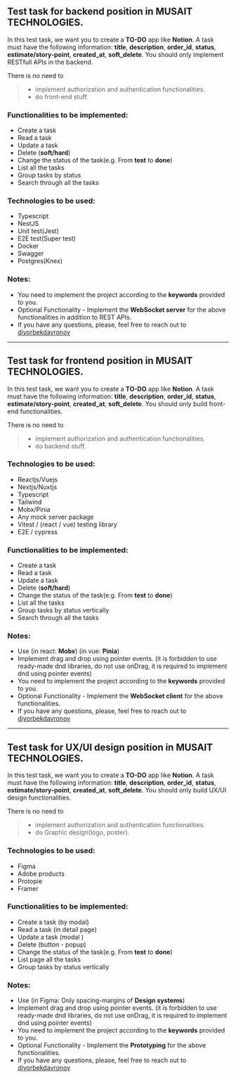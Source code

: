 ## Test task for backend position in MUSAIT TECHNOLOGIES.

In this test task, we want you to create a **TO-DO** app like **Notion**.
A task must have the following information: **title**, **description**, **order_id**, **status**, **estimate/story-point**, **created_at**, **soft_delete**.
You should only implement RESTfull APIs in the backend.

There is no need to 
> * implement authorization and authentication functionalities.
> * do front-end stuff.

### Functionalities to be implemented:
* Create a task
* Read a task
* Update a task
* Delete (**soft/hard**)
* Change the status of the task(e.g. From **test** to **done**)
* List all the tasks
* Group tasks by status
* Search through all the tasks

### Technologies to be used:
* Typescript 
* NestJS
* Unit test(Jest)
* E2E test(Super test)
* Docker
* Swagger
* Postgres(Knex)

### Notes:
* You need to implement the project according to the **keywords** provided to you.
* Optional Functionality - Implement the **WebSocket server** for the above functionalities in addition to REST APIs.
* If you have any questions, please, feel free to reach out to [diyorbekdavronov](https://t.me/diyorbekdavronov)


<hr/>


## Test task for frontend position in MUSAIT TECHNOLOGIES.

In this test task, we want you to create a **TO-DO** app like **Notion**.
A task must have the following information: **title**, **description**, **order_id**, **status**, **estimate/story-point**, **created_at**, **soft_delete**.
You should only build front-end functionalities.

There is no need to 
> * implement authorization and authentication functionalities.
> *  do backend stuff.

### Technologies to be used:
* Reactjs/Vuejs
* Nextjs/Nuxtjs
* Typescript
* Tailwind
* Mobx/Pinia
* Any mock server package
* Vitest / (react / vue) testing library
* E2E / cypress

### Functionalities to be implemented:
* Create a task
* Read a task
* Update a task
* Delete (**soft/hard**)
* Change the status of the task(e.g. From **test** to **done**)
* List all the tasks
* Group tasks by status vertically
* Search through all the tasks

### Notes:
* Use (in react: **Mobx**) (in vue: **Pinia**)
* Implement drag and drop using pointer events. (it is forbidden to use ready-made dnd libraries, do not use onDrag, it is required to implement dnd using pointer events)
* You need to implement the project according to the **keywords** provided to you.
* Optional Functionality - Implement the **WebSocket client** for the above functionalities.
* If you have any questions, please, feel free to reach out to [diyorbekdavronov](https://t.me/diyorbekdavronov)


<hr/>


## Test task for UX/UI design position in MUSAIT TECHNOLOGIES.

In this test task, we want you to create a **TO-DO** app like **Notion**.
A task must have the following information: **title**, **description**, **order_id**, **status**, **estimate/story-point**, **created_at**, **soft_delete**.
You should only build UX/UI design functionalities.

There is no need to 
> * implement authorization and authentication functionalities.
> * do Graphic design(logo, poster).

### Technologies to be used:
* Figma
* Adobe products
* Protopie
* Framer

### Functionalities to be implemented:
* Create a task (by modal)
* Read a task (in detail page)
* Update a task (modal )
* Delete (button - popup)
* Change the status of the task(e.g. From **test** to **done**)
* List page all the tasks
* Group tasks by status vertically

### Notes:
* Use (in Figma: Only spacing-margins of **Design systems**)
* Implement drag and drop using pointer events. (it is forbidden to use ready-made dnd libraries, do not use onDrag, it is required to implement dnd using pointer events)
* You need to implement the project according to the **keywords** provided to you.
* Optional Functionality - Implement the **Prototyping** for the above functionalities.
* If you have any questions, please, feel free to reach out to [diyorbekdavronov](https://t.me/diyorbekdavronov)
